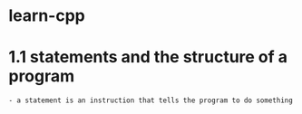 # learn-cpp



# 1.1 statements and the structure of a program
    - a statement is an instruction that tells the program to do something

